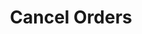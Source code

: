 ---
title: Cancel Orders
position_number: 5
type: post
description: /future/trade/v1/order/cancel
parameters:
  - name: orderId
    type: Integer
    mandatory: true
    default: N/A
    description: Order ID
    ranges:
right_code_blocks:
  - code_block: |-
      {
        "error": {
          "code": "",
          "msg": ""
        },
        "msgInfo": "",
        "result": "", //Order ID
        "returnCode": 0
      }
    title: Response
    language: json
---